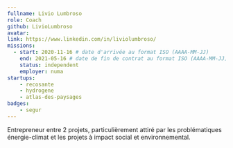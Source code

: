 ```yaml
---
fullname: Livio Lumbroso
role: Coach
github: LivioLumbroso
avatar:
link: https://www.linkedin.com/in/liviolumbroso/
missions:
  - start: 2020-11-16 # date d'arrivée au format ISO (AAAA-MM-JJ)
    end: 2021-05-16 # date de fin de contrat au format ISO (AAAA-MM-JJ)
    status: independent
    employer: numa
startups:
    - recosante
    - hydrogene
    - atlas-des-paysages
badges: 
    - segur
---
```


Entrepreneur entre 2 projets, particulièrement attiré par les problématiques énergie-climat et les projets à impact social et environnemental.
